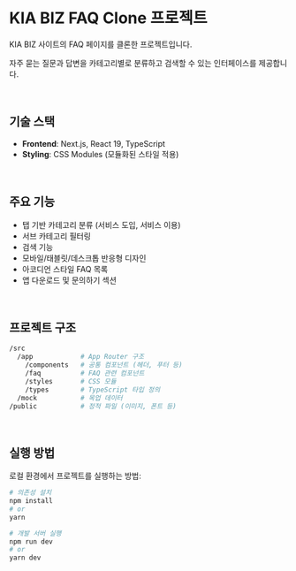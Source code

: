 # KIA BIZ FAQ Clone 프로젝트

KIA BIZ 사이트의 FAQ 페이지를 클론한 프로젝트입니다.

자주 묻는 질문과 답변을 카테고리별로 분류하고 검색할 수 있는 인터페이스를 제공합니다.
  
<br />  

## 기술 스택

- **Frontend**: Next.js, React 19, TypeScript
- **Styling**: CSS Modules (모듈화된 스타일 적용)
  
<br />  

## 주요 기능

- 탭 기반 카테고리 분류 (서비스 도입, 서비스 이용)
- 서브 카테고리 필터링
- 검색 기능
- 모바일/태블릿/데스크톱 반응형 디자인
- 아코디언 스타일 FAQ 목록
- 앱 다운로드 및 문의하기 섹션

<br />  

## 프로젝트 구조

```bash
/src
  /app            # App Router 구조
    /components   # 공통 컴포넌트 (헤더, 푸터 등)
    /faq          # FAQ 관련 컴포넌트
    /styles       # CSS 모듈
    /types        # TypeScript 타입 정의
  /mock           # 목업 데이터
/public           # 정적 파일 (이미지, 폰트 등)
```
<br />  

## 실행 방법

로컬 환경에서 프로젝트를 실행하는 방법:

```bash
# 의존성 설치
npm install
# or
yarn

# 개발 서버 실행
npm run dev
# or
yarn dev
```

